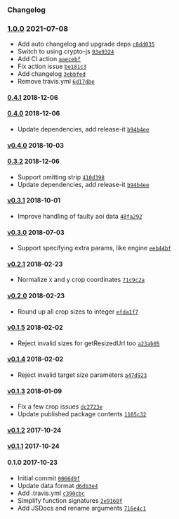### Changelog

### [1.0.0](https://github.com/aptoma/aoi-smart-crop/compare/0.4.1...1.0.0) 2021-07-08

- Add auto changelog and upgrade deps [`c8dd035`](https://github.com/aptoma/aoi-smart-crop/commit/c8dd0358f040399a193b4fbbad6396e5915cb51b)
- Switch to using crypto-js [`93e9324`](https://github.com/aptoma/aoi-smart-crop/commit/93e932447fec026bec86bf238d8b48d7a08fb1ca)
- Add CI action [`aaecebf`](https://github.com/aptoma/aoi-smart-crop/commit/aaecebf3b706451a110c73c44ebedabe73ba852c)
- Fix action issue [`be181c3`](https://github.com/aptoma/aoi-smart-crop/commit/be181c3deef1acf0da9a0aa614e2290463a5f06c)
- Add changelog [`3ebbfed`](https://github.com/aptoma/aoi-smart-crop/commit/3ebbfed9d0bc257a85955c2f13b22f76c78ef92f)
- Remove travis.yml [`6d17dbe`](https://github.com/aptoma/aoi-smart-crop/commit/6d17dbeaf01897a65fa1b77b0c6c9ffddb4040b1)

#### [0.4.1](https://github.com/aptoma/aoi-smart-crop/compare/0.4.0...0.4.1) 2018-12-06

#### [0.4.0](https://github.com/aptoma/aoi-smart-crop/compare/v0.4.0...0.4.0) 2018-12-06

- Update dependencies, add release-it [`b94b4ee`](https://github.com/aptoma/aoi-smart-crop/commit/b94b4ee87f8f6e0c637191147aa85549cd5315bb)

#### [v0.4.0](https://github.com/aptoma/aoi-smart-crop/compare/0.3.2...v0.4.0) 2018-10-03

#### [0.3.2](https://github.com/aptoma/aoi-smart-crop/compare/v0.3.1...0.3.2) 2018-12-06

- Support omitting strip [`410d398`](https://github.com/aptoma/aoi-smart-crop/commit/410d398e06ae9bc8cd4fe2239c76617903c13d54)
- Update dependencies, add release-it [`b94b4ee`](https://github.com/aptoma/aoi-smart-crop/commit/b94b4ee87f8f6e0c637191147aa85549cd5315bb)

#### [v0.3.1](https://github.com/aptoma/aoi-smart-crop/compare/v0.3.0...v0.3.1) 2018-10-01

- Improve handling of faulty aoi data [`48fa292`](https://github.com/aptoma/aoi-smart-crop/commit/48fa2923f6a8f428d17b71f2458f63736be7633a)

#### [v0.3.0](https://github.com/aptoma/aoi-smart-crop/compare/v0.2.1...v0.3.0) 2018-07-03

- Support specifying extra params, like engine [`eeb44bf`](https://github.com/aptoma/aoi-smart-crop/commit/eeb44bf7b1ad5013394462b80109910edf7115a4)

#### [v0.2.1](https://github.com/aptoma/aoi-smart-crop/compare/v0.2.0...v0.2.1) 2018-02-23

- Normalize x and y crop coordinates [`71c9c2a`](https://github.com/aptoma/aoi-smart-crop/commit/71c9c2a3b267c07a2cb20fc1fcb56775d96c51b2)

#### [v0.2.0](https://github.com/aptoma/aoi-smart-crop/compare/v0.1.5...v0.2.0) 2018-02-23

- Round up all crop sizes to integer [`efda1f7`](https://github.com/aptoma/aoi-smart-crop/commit/efda1f74a7b7e3e730ce530a4e1c4e3542877b97)

#### [v0.1.5](https://github.com/aptoma/aoi-smart-crop/compare/v0.1.4...v0.1.5) 2018-02-02

- Reject invalid sizes for getResizedUrl too [`a23ab05`](https://github.com/aptoma/aoi-smart-crop/commit/a23ab05da57676ecb4a86db3407a3cc8b9860f8d)

#### [v0.1.4](https://github.com/aptoma/aoi-smart-crop/compare/v0.1.3...v0.1.4) 2018-02-02

- Reject invalid target size parameters [`a47d923`](https://github.com/aptoma/aoi-smart-crop/commit/a47d9232f4be5116a973a386c2df14beb660a772)

#### [v0.1.3](https://github.com/aptoma/aoi-smart-crop/compare/v0.1.2...v0.1.3) 2018-01-09

- Fix a few crop issues [`dc2723e`](https://github.com/aptoma/aoi-smart-crop/commit/dc2723e0b44c153c65728aed5bba3858cbc1e083)
- Update published package contents [`1105c32`](https://github.com/aptoma/aoi-smart-crop/commit/1105c3295a7ad9c20d309125a1ae40ebef558145)

#### [v0.1.2](https://github.com/aptoma/aoi-smart-crop/compare/v0.1.1...v0.1.2) 2017-10-24

#### [v0.1.1](https://github.com/aptoma/aoi-smart-crop/compare/0.1.0...v0.1.1) 2017-10-24

#### 0.1.0 2017-10-23

- Initial commit [`0066d9f`](https://github.com/aptoma/aoi-smart-crop/commit/0066d9faae0f3accd02e53917c14119cc3ce0f20)
- Update data format [`d6db3e4`](https://github.com/aptoma/aoi-smart-crop/commit/d6db3e48994f63999c4df888092929857004256f)
- Add .travis.yml [`c390cbc`](https://github.com/aptoma/aoi-smart-crop/commit/c390cbcb7083b99fca3e725ec35c870557e158fd)
- Simplify function signatures [`2e9168f`](https://github.com/aptoma/aoi-smart-crop/commit/2e9168f809af3de181acd73880a143e5d94599c4)
- Add JSDocs and rename arguments [`716e4c1`](https://github.com/aptoma/aoi-smart-crop/commit/716e4c1714c218d32070cb9d417b3e3905869ff9)

